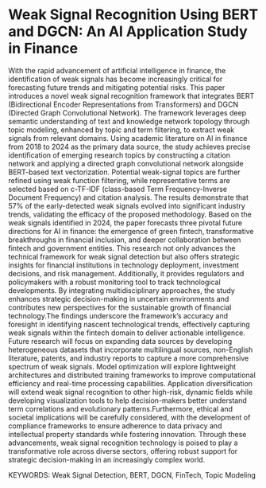 # Weak Signal Recognition Using BERT and DGCN: An AI Application Study in Finance

With the rapid advancement of artificial intelligence in finance, the identification of weak signals has become increasingly critical for forecasting future trends and mitigating potential risks. This paper introduces a novel weak signal recognition framework that integrates BERT (Bidirectional Encoder Representations from Transformers) and DGCN (Directed Graph Convolutional Network). The framework leverages deep semantic understanding of text and knowledge network topology through topic modeling, enhanced by topic and term filtering, to extract weak signals from relevant domains.
Using academic literature on AI in finance from 2018 to 2024 as the primary data source, the study achieves precise identification of emerging research topics by constructing a citation network and applying a directed graph convolutional network alongside BERT-based text vectorization. Potential weak-signal topics are further refined using weak function filtering, while representative terms are selected based on c-TF-IDF (class-based Term Frequency-Inverse Document Frequency) and citation analysis. The results demonstrate that 57% of the early-detected weak signals evolved into significant industry trends, validating the efficacy of the proposed methodology. Based on the weak signals identified in 2024, the paper forecasts three pivotal future directions for AI in finance: the emergence of green fintech, transformative breakthroughs in financial inclusion, and deeper collaboration between fintech and government entities.
This research not only advances the technical framework for weak signal detection but also offers strategic insights for financial institutions in technology deployment, investment decisions, and risk management. Additionally, it provides regulators and policymakers with a robust monitoring tool to track technological developments. By integrating multidisciplinary approaches, the study enhances strategic decision-making in uncertain environments and contributes new perspectives for the sustainable growth of financial technology.The findings underscore the framework’s accuracy and foresight in identifying nascent technological trends, effectively capturing weak signals within the fintech domain to deliver actionable intelligence. 
Future research will focus on expanding data sources by developing heterogeneous datasets that incorporate multilingual sources, non-English literature, patents, and industry reports to capture a more comprehensive spectrum of weak signals. Model optimization will explore lightweight architectures and distributed training frameworks to improve computational efficiency and real-time processing capabilities. Application diversification will extend weak signal recognition to other high-risk, dynamic fields while developing visualization tools to help decision-makers better understand term correlations and evolutionary patterns.Furthermore, ethical and societal implications will be carefully considered, with the development of compliance frameworks to ensure adherence to data privacy and intellectual property standards while fostering innovation. Through these advancements, weak signal recognition technology is poised to play a transformative role across diverse sectors, offering robust support for strategic decision-making in an increasingly complex world.

KEYWORDS: Weak Signal Detection, BERT, DGCN, FinTech, Topic Modeling
